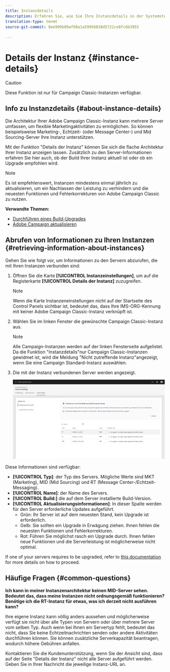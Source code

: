 ```yaml
---
title: Instanzdetails
description: Erfahren Sie, wie Sie Ihre Instanzdetails in der Systemsteuerung überwachen können
translation-type: tm+mt
source-git-commit: 8ee999b89af88a1a59956838d5722ce8fc6b3955

---
```



# Details der Instanz {#instance-details}

>[!CAUTION]
>
>Diese Funktion ist nur für Campaign Classic-Instanzen verfügbar.

## Info zu Instanzdetails {#about-instance-details}

Die Architektur Ihrer Adobe Campaign Classic-Instanz kann mehrere Server umfassen, um flexible Marketingaktivitäten zu ermöglichen. So können beispielsweise Marketing-, Echtzeit- (oder Message Center-) und Mid Sourcing-Server Ihre Instanz unterstützen.

Mit der Funktion "Details der Instanz" können Sie sich die flache Architektur Ihrer Instanz anzeigen lassen. Zusätzlich zu den Server-Informationen erfahren Sie hier auch, ob der Build Ihrer Instanz aktuell ist oder ob ein Upgrade empfohlen wird.

>[!NOTE]
>
>Es ist empfehlenswert, Instanzen mindestens einmal jährlich zu aktualisieren, um ein Nachlassen der Leistung zu verhindern und die neuesten Funktionen und Fehlerkorrekturen von Adobe Campaign Classic zu nutzen.

**Verwandte Themen:**

* [Durchführen eines Build-Upgrades](https://docs.campaign.adobe.com/doc/AC/getting_started/EN/buildUpgrade.html)
* [Adobe Campaign aktualisieren](https://docs.campaign.adobe.com/doc/AC/en/PRO_Updating_Adobe_Campaign_Introduction.html)

## Abrufen von Informationen zu Ihren Instanzen {#retrieving-information-about-instances}

Gehen Sie wie folgt vor, um Informationen zu den Servern abzurufen, die mit Ihren Instanzen verbunden sind:

1. Öffnen Sie die Karte **[!UICONTROL Instanzeinstellungen]**, um auf die Registerkarte **[!UICONTROL Details der Instanz]** zuzugreifen.

   >[!NOTE]
   >
   >Wenn die Karte Instanzeneinstellungen nicht auf der Startseite des Control Panels sichtbar ist, bedeutet das, dass Ihre IMS-ORG-Kennung mit keiner Adobe Campaign Classic-Instanz verknüpft ist.

1. Wählen Sie im linken Fenster die gewünschte Campaign Classic-Instanz aus.

   >[!NOTE]
   >
   >Alle Campaign-Instanzen werden auf der linken Fensterseite aufgelistet. Da die Funktion "Instanzdetails"nur Campaign Classic-Instanzen gewidmet ist, wird die Meldung "Nicht zutreffende Instanz"angezeigt, wenn Sie eine Campaign Standard-Instanz auswählen.

1. Die mit der Instanz verbundenen Server werden angezeigt.

   ![](assets/instance_details.png)

Diese Informationen sind verfügbar:

* **[!UICONTROL Typ]**: der Typ des Servers. Mögliche Werte sind MKT (Marketing), MID (Mid Sourcing) und RT (Message Center-/Echtzeit-Messaging).
* **[!UICONTROL Name]**: der Name des Servers.
* **[!UICONTROL Build:]** die auf dem Server installierte Build-Version.
* **[!UICONTROL Aktualisierungsinformationen]**: In dieser Spalte werden für den Server erforderliche Updates aufgeführt.
   * Grün: Ihr Server ist auf dem neuesten Stand, kein Upgrade ist erforderlich.
   * Gelb: Sie sollten ein Upgrade in Erwägung ziehen. Ihnen fehlen die neuesten Funktionen und Fehlerkorrekturen.
   * Rot: Führen Sie möglichst rasch ein Upgrade durch. Ihnen fehlen neue Funktionen und die Serverleistung ist möglicherweise nicht optimal.

If one of your servers requires to be upgraded, refer to [this documentation](https://docs.campaign.adobe.com/doc/AC/getting_started/EN/buildUpgrade.html) for more details on how to proceed.

## Häufige Fragen {#common-questions}

**Ich kann in meiner Instanzenarchitektur keinen MID-Server sehen. Bedeutet das, dass meine Instanzen nicht ordnungsgemäß funktionieren? Benötige ich die RT-Instanz für etwas, was ich derzeit nicht ausführen kann?**

Ihre eigene Instanz kann völlig anders aussehen und möglicherweise verfügt sie nicht über alle Typen von Servern oder über mehrere Server vom selben Typ. Auch wenn bei Ihnen ein Servertyp fehlt, bedeutet das nicht, dass Sie keine Echtzeitnachrichten senden oder andere Aktivitäten durchführen können. Sie können zusätzliche Serverkapazität beantragen, wodurch höhere Gebühren anfallen.

Kontaktieren Sie die Kundenunterstützung, wenn Sie der Ansicht sind, dass auf der Seite "Details der Instanz" nicht alle Server aufgeführt werden. Geben Sie in Ihrer Nachricht die jeweilige Instanz-URL an.
